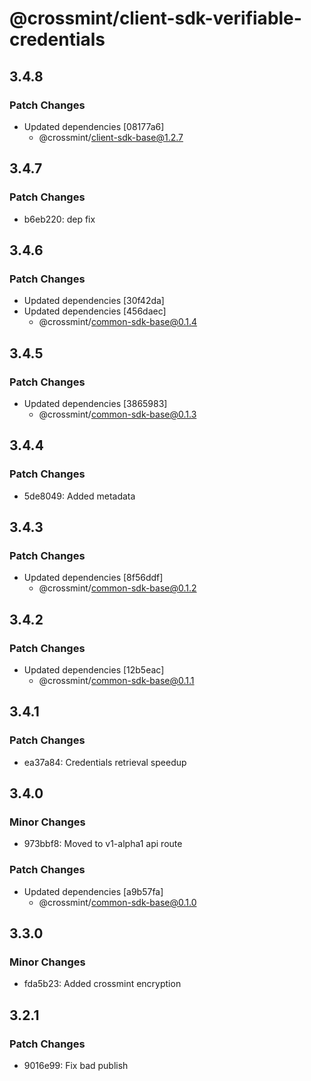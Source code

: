 # @crossmint/client-sdk-verifiable-credentials

## 3.4.8

### Patch Changes

-   Updated dependencies [08177a6]
    -   @crossmint/client-sdk-base@1.2.7

## 3.4.7

### Patch Changes

-   b6eb220: dep fix

## 3.4.6

### Patch Changes

-   Updated dependencies [30f42da]
-   Updated dependencies [456daec]
    -   @crossmint/common-sdk-base@0.1.4

## 3.4.5

### Patch Changes

-   Updated dependencies [3865983]
    -   @crossmint/common-sdk-base@0.1.3

## 3.4.4

### Patch Changes

-   5de8049: Added metadata

## 3.4.3

### Patch Changes

-   Updated dependencies [8f56ddf]
    -   @crossmint/common-sdk-base@0.1.2

## 3.4.2

### Patch Changes

-   Updated dependencies [12b5eac]
    -   @crossmint/common-sdk-base@0.1.1

## 3.4.1

### Patch Changes

-   ea37a84: Credentials retrieval speedup

## 3.4.0

### Minor Changes

-   973bbf8: Moved to v1-alpha1 api route

### Patch Changes

-   Updated dependencies [a9b57fa]
    -   @crossmint/common-sdk-base@0.1.0

## 3.3.0

### Minor Changes

-   fda5b23: Added crossmint encryption

## 3.2.1

### Patch Changes

-   9016e99: Fix bad publish
